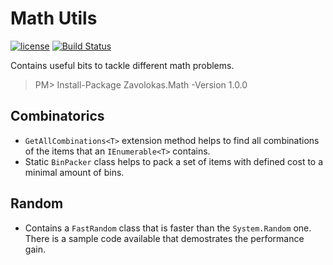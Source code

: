 # Math Utils
[![license](https://img.shields.io/github/license/mashape/apistatus.svg?style=flat-square)]()
[![Build Status](https://travis-ci.org/zavolokas/Math.svg?branch=master)](https://travis-ci.org/zavolokas/Math)

Contains useful bits to tackle different math problems.

> PM> Install-Package Zavolokas.Math -Version 1.0.0

## Combinatorics
  - `GetAllCombinations<T>` extension method helps to find all combinations of the items that an `IEnumerable<T>` contains.
  - Static `BinPacker` class helps to pack a set of items with defined cost to a minimal amount of bins.

## Random
  - Contains a `FastRandom` class that is faster than the `System.Random` one. There is a sample code available that demostrates the performance gain.
